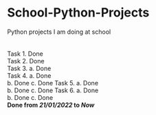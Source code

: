 # School-Python-Projects
Python projects I am doing at school<br/>
<br/>
<br/>
Task 1. Done<br/>
Task 2. Done<br/>
Task 3. 
        a. Done<br/>
Task 4. 
        a. Done<br/>
        b. Done
        c. Done
Task 5.
        a. Done<br/>
        b. Done
        c. Done
Task 6. 
        a. Done<br/>
        b. Done
        c. Done
<br/>
**Done from _21/01/2022_ to _Now_**
